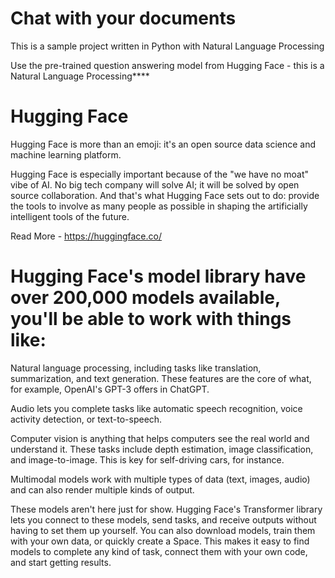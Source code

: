 # Chat with your documents
This is a sample project written in Python with Natural Language Processing

 Use the pre-trained question answering model from Hugging Face - this is a Natural Language Processing****

# Hugging Face

Hugging Face is more than an emoji: it's an open source data science and machine learning platform.

Hugging Face is especially important because of the "we have no moat" vibe of AI. No big tech company will solve AI; it will be solved by open source collaboration. And that's what Hugging Face sets out to do: provide the tools to involve as many people as possible in shaping the artificially intelligent tools of the future.

Read More - https://huggingface.co/
# Hugging Face's model library have over 200,000 models available, you'll be able to work with things like:

Natural language processing, including tasks like translation, summarization, and text generation. These features are the core of what, for example, OpenAI's GPT-3 offers in ChatGPT.

Audio lets you complete tasks like automatic speech recognition, voice activity detection, or text-to-speech.

Computer vision is anything that helps computers see the real world and understand it. These tasks include depth estimation, image classification, and image-to-image. This is key for self-driving cars, for instance.

Multimodal models work with multiple types of data (text, images, audio) and can also render multiple kinds of output.

These models aren't here just for show. Hugging Face's Transformer library lets you connect to these models, send tasks, and receive outputs without having to set them up yourself. You can also download models, train them with your own data, or quickly create a Space. This makes it easy to find models to complete any kind of task, connect them with your own code, and start getting results.
